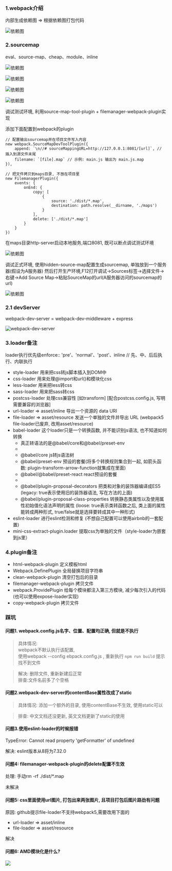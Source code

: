 ### 1.webpack介绍

内部生成依赖图 => 根据依赖图打包代码

![依赖图](./img/001_01.gif)


### 2.sourcemap

eval、source-map、cheap、module、inline

![依赖图](./img/sourcemap.jpg)

![依赖图](./img/sourcemap1.jpg)

![依赖图](./img/sourcemap2.jpg)

![依赖图](./img/sourcemap3.jpg)

调试测试环境, 利用source-map-tool-plugin + filemanager-webpack-plugin实现

添加下面配置到webpack的plugin

```
// 配置输出sourcemap并在项目文件写入内容
new webpack.SourceMapDevToolPlugin({
    append: `\n//# sourceMappingURL=http://127.0.0.1:8081/[url]`, // 插入到源文件末尾
    filename: `[file].map` // 示例: main.js 输出为 main.js.map
}),

// 把文件拷贝到maps目录, 不放在项目里
new FilemanagerPlugin({
    events: {
        onEnd: {
            copy: [
                {
                    source: './dist/*.map',
                    destination: path.resolve(__dirname, './maps')
                }
            ],
            delete: ['./dist/*.map']
        }
    }
})

```

在maps目录http-server启动本地服务,端口8081, 既可以断点调试测试环境

![依赖图](./img/sourcemap4.jpg)

调试正式环境, 使用hidden-source-map配置生成sourcemap, 单独放到一个服务器(假设为A服务器)
然后打开生产环境,F12打开调试->Sources标签->选择文件->右键->Add Source Map->粘贴SourceMap的url(A服务器访问的sourcemap的url)

![依赖图](./img/sourcemap5.jpg)


### 2.1 devServer

webpack-dev-server = webpack-dev-middleware + express

![webpack-dev-server](./img/webpack-dev-server原理.jpg)


### 3.loader备注

loader执行优先级enforce:: 'pre'、'normal'、'post'、inline  // 先、中、后后执行、内联执行

- style-loader 用来把css转js脚本插入到DOM中
- css-loader 用来处理@import和url()和模块化css
- less-loader 用来把less转css
- sass-loader 用来把sass转css
- postcss-loader 处理css兼容性 [如transform] [配合postcss.config.js, 写明需要兼容的浏览器]
- url-loader => asset/inline 导出一个资源的 data URI
- file-loader => asset/resource 发送一个单独的文件并导出 URL (webpack5 file-loader已废弃, 改用asset/resource)
- babel-loader 这个loader只是一个转换函数, 并不能识别js语法, 也不知道如何转换
    - 真正转语法的是@babel/core和@babel/preset-env
    - 
    - @babel/core js转js语法树
    - @babel/preset-env 预设的套餐(将多个转换规则集合到一起, 如箭头函数: plugin-transform-arrow-function就集成在里面)
    - @babel/@babel/preset-react react预设的套餐
    -
    - @babel/plugin-proposal-decorators 把类和对象的装饰器编译成ES5 (legacy: true表示使用旧的装饰器语法, 写在方法的上面)
    - @babel/plugin-proposal-class-properties 转换静态类属性以及使用属性初始值化语法声明的属性 (loose: true表示类转函数之后, 
    类上面的属性能转成两种形式, true/false就是选择要转成其中一种形式)
- eslint-loader 进行eslint检测和修复 (不想自己配置可以使用airbnb的一套配置)
- mini-css-extract-plugin.loader 提取css为单独的文件（style-loader为嵌套到js里）

### 4.plugin备注

- html-webpack-plugin 定义模板html
- Webpack.DefinePlugin 全局替换项目字符串
- clean-webpack-plugin 清空打包后的目录
- filemanager-webpack-plugin 拷贝文件
- webpack.ProvidePlugin 给每个模块都注入第三方模块, 减少每次引入的代码(也可以使用expose-loader实现)
- copy-webpack-plugin 拷贝文件



### 踩坑

#### 问题1. webpack.config.js名字、位置、配置均正确, 但就是不执行

> 具体情况:  
> webpack不默认执行该配置,  
> 使用webpack --config ebpack.config.js , 重新执行 `npm run build` 提示找不到文件

> 解决: 删除文件, 重新新建后正常  
> 排查:文件名前多了个空格

#### 问题2.webpack-dev-server的contentBase属性改成了static

> 具体情况:
> 添加一个额外的目录, 使用contentBase不生效, 使用static可以

> 排查: 中文文档还没更新, 英文文档更新了static的使用

#### 问题3.使用eslint-loader的时候报错
TypeError: Cannot read property 'getFormatter' of undefined

解决: eslint版本从8将为7.32.0

#### 问题4: filemanager-webpack-plugin的delete配置不生效

处理: 手动rm -rf ./dist/*.map

未解决

#### 问题5: css里面使用url图片, 打包出来两张图片, 且项目打包后图片路劲有问题

原因: github提示file-loader不支持webpack5,需要改用下面的

- url-loader => asset/inline 
- file-loader => asset/resource

解决

#### 问题6: AMD模块化是什么?

![](./img/模块化相关.jpg)
